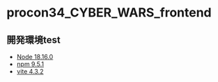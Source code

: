 # procon34_CYBER_WARS_frontend

## 開発環境test
- [Node 18.16.0](https://nodejs.org/)
- [npm 9.5.1](https://www.npmjs.com/)
- [vite 4.3.2](https://vitejs.dev/)
